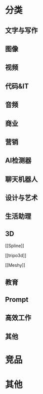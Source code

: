 

# 分类

## 文字与写作
## 图像
## 视频
## 代码&IT
## 音频
## 商业
## 营销
## AI检测器
## 聊天机器人
## 设计与艺术
## 生活助理
## 3D

[[Spline]]

[[tripo3d]]

[[Meshy]]

## 教育
## Prompt
## 高效工作
## 其他

# 竞品


# 其他








